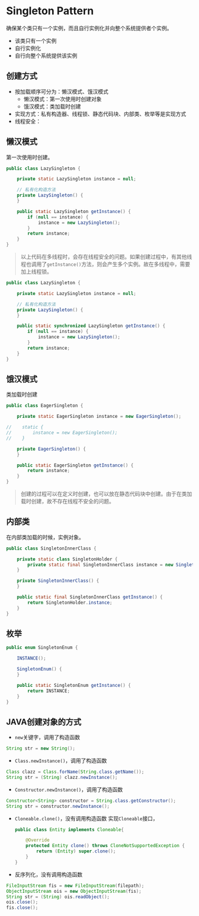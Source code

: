 # Singleton Pattern
确保某个类只有一个实例，而且自行实例化并向整个系统提供者个实例。

* 该类只有一个实例
* 自行实例化
* 自行向整个系统提供该实例

## 创建方式
* 按加载顺序可分为：懒汉模式、饿汉模式
    * 懒汉模式：第一次使用时创建对象
    * 饿汉模式：类加载时创建
* 实现方式：私有构造器、线程锁、静态代码块、内部类、枚举等是实现方式
* 线程安全：


## 懒汉模式
第一次使用时创建。

```java
public class LazySingleton {

    private static LazySingleton instance = null;

    // 私有化构造方法
    private LazySingleton() {
    }

    public static LazySingleton getInstance() {
        if (null == instance) {
            instance = new LazySingleton();
        }
        return instance;
    }
}
```
>以上代码在多线程时，会存在线程安全的问题。如果创建过程中，有其他线程也调用了`getInstance()`方法，则会产生多个实例。故在多线程中，需要加上线程锁。

```java
public class LazySingleton {

    private static LazySingleton instance = null;

    // 私有化构造方法
    private LazySingleton() {
    }

    public static synchronized LazySingleton getInstance() {
        if (null == instance) {
            instance = new LazySingleton();
        }
        return instance;
    }
}
```

## 饿汉模式
类加载时创建

```java
public class EagerSingleton {

    private static EagerSingleton instance = new EagerSingleton();

//    static {
//        instance = new EagerSingleton();
//    }

    private EagerSingleton() {
    }

    public static EagerSingleton getInstance() {
        return instance;
    }
}
```

> 创建的过程可以在定义时创建，也可以放在静态代码块中创建。由于在类加载时创建，故不存在线程不安全的问题。

## 内部类
在内部类加载的时候，实例对象。
```java
public class SingletonInnerClass {

    private static class SingletonHolder {
        private static final SingletonInnerClass instance = new SingletonInnerClass();
    }

    private SingletonInnerClass() {
    }

    public static final SingletonInnerClass getInstance() {
        return SingletonHolder.instance;
    }
}
```

## 枚举

```java
public enum SingletonEnum {

    INSTANCE();

    SingletonEnum() {
    }

    public static SingletonEnum getInstance() {
        return INSTANCE;
    }
}
```

## JAVA创建对象的方式
* ```new```关键字，调用了构造函数
 ```java
 String str = new String();
 ```
 
* ```Class.newInstance()```，调用了构造函数
 ```java
Class clazz = Class.forName(String.class.getName());
String str = (String) clazz.newInstance();
 ```
* ```Constructor.newInstance()```，调用了构造函数
 ```java
Constructor<String> constructor = String.class.getConstructor();
String str = constructor.newInstance();
 ```
* ```Cloneable.clone()```，没有调用构造函数
  实现```Cloneable```接口，
    ```java
    public class Entity implements Cloneable{

        @Override  
        protected Entity clone() throws CloneNotSupportedException {  
            return (Entity) super.clone();
        }  
    }
    ```
* 反序列化，没有调用构造函数

```java
FileInputStream fis = new FileInputStream(filepath);
ObjectInputStream ois = new ObjectInputStream(fis);
String str = (String) ois.readObject();
ois.close();
fis.close();
 ```